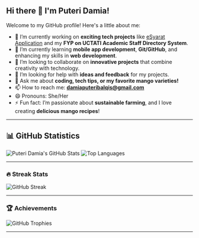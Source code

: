 ## Hi there 👋 I'm Puteri Damia!

Welcome to my GitHub profile! Here's a little about me:

- 🔭 I’m currently working on **exciting tech projects** like [eSyarat Application](#) and my **FYP on UCTATI Academic Staff Directory System**.
- 🌱 I’m currently learning **mobile app development**, **Git/GitHub**, and enhancing my skills in **web development**.
- 👯 I’m looking to collaborate on **innovative projects** that combine creativity with technology.
- 🤔 I’m looking for help with **ideas and feedback** for my projects.
- 💬 Ask me about **coding, tech tips, or my favorite mango varieties!**
- 📫 How to reach me: **damiaputeribalqis@gmail.com**
- 😄 Pronouns: She/Her
- ⚡ Fun fact: I’m passionate about **sustainable farming**, and I love creating **delicious mango recipes**!

---

## 📊 GitHub Statistics

![Puteri Damia's GitHub Stats](https://github-readme-stats.vercel.app/api?Puteridamiea&show_icons=true&theme=radical)
![Top Languages](https://github-readme-stats.vercel.app/api/top-langs/?Puteridamiea&layout=compact&theme=radical)

---

### 🔥 Streak Stats

![GitHub Streak](https://streak-stats.demolab.com/?Puteridamiea&theme=radical)

---

### 🏆 Achievements

![GitHub Trophies](https://github-profile-trophy.vercel.app/?Puteridamiea&theme=radical)

---

